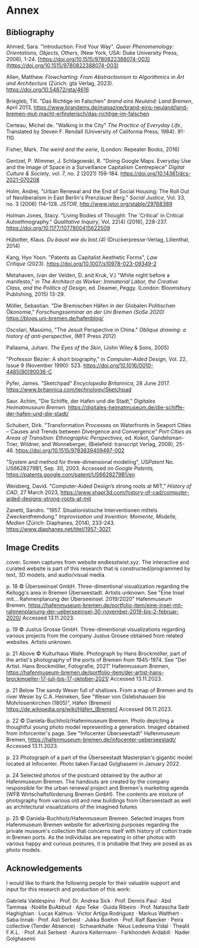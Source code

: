 # Annex

## Bibliography

Ahmed, Sara. "Introduction: Find Your Way". _Queer Phenomenology: Orientations, Objects, Others_, (New York, USA: Duke University Press, 2006), 1-24. [https://doi.org/10.1515/9780822388074-003](https://doi.org/10.1515/9780822388074-003)

Allen, Matthew. *Flowcharting: From Abstractionism to Algorithmics in Art and Architecture* (Zürich: gta Verlag, 2023). https://doi.org/10.54872/gta/4616

Briegleb, Till. "Das Richtige im Falschen" *brand eins Neuland: Land Bremen*, April 2013, https://www.brandeins.de/magazine/brand-eins-neuland/land-bremen-mut-macht-erfinderisch/das-richtige-im-falschen

Certeau, Michel de. "Walking in the City" *The Practice of Everyday Life*, Translated by Steven F. Rendall (University of California Press, 1984). 91-110.

Fisher, Mark. *The weird and the eerie*, (London: Repeater Books, 2016)

Gentzel, P. Wimmer, J. Schlagowski, R. "Doing Google Maps. Everyday Use and the Image of Space in a Surveillance Capitalism Centrepiece" *Digital Culture & Society*, vol. 7, no. 2 (2021) 159-184. https://doi.org/10.14361/dcs-2021-070208

Holm, Andrej. "Urban Renewal and the End of Social Housing: The Roll Out of Neoliberalism in East Berlin's Prenzlauer Berg." *Social Justice*, Vol. 33, no. 3 (2006) 114–128. _JSTOR_, http://www.jstor.org/stable/29768389

Holman Jones, Stacy. "Living Bodies of Thought: The 'Critical' in Critical Autoethnography." _Qualitative Inquiry_, Vol. 22(4) (2016), 228-237. https://doi.org/10.1177/1077800415622509

Hübotter, Klaus. *Du baust wie du bist.(4)* (Druckerpresse-Verlag, Lilienthal, 2014)

Kang, Hyo Yoon. "Patents as Capitalist Aesthetic Forms", _Law Critique_ (2023). https://doi.org/10.1007/s10978-023-09349-2

Metahaven, (van der Velden, D. and Kruk, V.) "White night before a manifesto," in *The Architect as Worker: Immaterial Labor, the Creative Class, and the Politics of Design*, ed. Deamer, Peggy. (London: Bloomsbury Publishing, 2015) 13-29.

Möller, Sebastian. "Die Bremischen Häfen in der Globalen Politischen Ökonomie," *Forschungsseminar an der Uni Bremen (SoSe 2020)* https://blogs.uni-bremen.de/hafenblog/

Oscolari, Massimo, "The Jesuit Perspective in China." *Oblique drawing: a history of anti-perspective*, (MIT Press 2012)

Pallasma, Juhani. *The Eyes of the Skin*, (John Wiley & Sons, 2005)

"Professor Bézier: A short biography," in *Computer-Aided Design*, Vol. 22, Issue 9 (November 1990): 523. https://doi.org/10.1016/0010-4485(90)90036-C

Pyfer, James. "Sketchpad" _Encyclopedia Britannica_, 28 June 2017. https://www.britannica.com/technology/Sketchpad

Saur. Achim, "Die Schiffe, der Hafen und die Stadt," *Digitales Heimatmuseum Bremen.* https://digitales-heimatmuseum.de/die-schiffe-der-hafen-und-die-stadt/ 

Schubert, Dirk. "Transformation Processes on Waterfronts in Seaport Cities – Causes and Trends between Divergence and Convergence" _Port Cities as Areas of Transition: Ethnographic Perspectives_, ed. Kokot, Gandelsman-Trier, Wildner, and Wonneberger, (Bielefeld: transcript Verlag, 2008), 25-46. https://doi.org/10.1515/9783839409497-002

"System and method for three-dimensional modeling", US*Patent* No. US6628279B1, Sep. 30, 2003. Accessed on *Google Patents,* https://patents.google.com/patent/US6628279B1/en

Weisberg, David. "Computer-Aided Design’s strong roots at MIT," *History of CAD*, 27 March 2023, https://www.shapr3d.com/history-of-cad/computer-aided-designs-strong-roots-at-mit

Zanetti, Sandro. "1957. Situationistische Interventionen mittels Zweckentfremdung." *Improvisation und Invention: Momente, Modelle, Medien* (Zürich: Diaphanes, 2014), 233-243. https://www.diaphanes.net/titel/1957-3021


## Image Credits

cover. Screen captures from website endlesstwist.xyz. The interactive and curated website is part of this research that is constructed/programmed by text, 3D models, and audio/visual media.

p. 18  © Überseeinsel GmbH. Three-dimentional visualization regarding the Kellogg's area in Bremen Überseestadt. Artists unknown. See "Eine Insel mit… Rahmenplanung der Überseeinsel. 2019/2020" Hafenmuseum Bremen, https://hafenmuseum-bremen.de/portfolio-item/eine-insel-mit-rahmenplanung-der-ueberseeinsel-30-november-2019-bis-2-februar-2020/ Accessed 13.11.2023.

p. 19  © Justus Grosse GmbH. Three-dimentional visualizations regarding various projects from the company Justus Grosee  obtained from related websites. Artists unknown.

p. 21  Above  © Kulturhaus Walle. Photograph by Hans Brockmöller, part of the artist's photography of the ports of Bremen from 1945-1974. See "Der Artist. Hans Brockmöller, Fotografie, 2021" Hafenmuseum Bremen, https://hafenmuseum-bremen.de/portfolio-item/der-artist-hans-brockmoeller-17-juli-bis-17-oktober-2021/ Accessed 13.11.2023.

p. 21  Below  The sandy Weser full of shallows. From a map of Bremen and its river Weser by C.A. Heineken, See "Weser von Oslebshausen bis Mohrlosenkirchen (1805)", Häfen (Bremen) https://de.wikipedia.org/wiki/Häfen_(Bremen) Accessed 06.11.2023.

p. 22  © Daniela-Buchholz/Hafenmuseum Bremen. Photo depicting a thoughtful young photo model representing a generation. Imaged obtained from Inforcenter's page. See "Infocenter Überseestadt" Hafenmuseum Bremen, https://hafenmuseum-bremen.de/infocenter-ueberseestadt/ Accessed 13.11.2023.

p. 23  Photograph of a part of the Überseestadt Masterplan's gigantic model located at Infocenter. Photo taken Farzad Golghasemi in January 2022.

p. 24  Selected photos of the postcard obtained by the author at Hafenmuseum Bremen. The handouts are created by the company responsible for the urban renewal project and Bremen's marketing agenda (WFB Wirtschaftsförderung Bremen GmbH). The contents are mixture of photography from various old and new buildings from Überseestadt as well as architectural visualizations of the imagined futures  

p. 25  © Daniela-Buchholz/Hafenmuseum Bremen. Selected images from Hafenmuseum Bremen website for advertising purposes regarding the private museum's collection that concerns itself with history of cotton trade  in Bremen ports. As the individulas are repeating in other photos with various happy and curious postures, it is probable that they are posed as as photo models.


## Acknowledgements

I would like to thank the following people for their valuable support and input for this research and production of this work:

Gabriela Valdespino ·
Prof. Dr. Andrea Sick ·
Prof. Dennis Paul ·
Abd Tammaa ·
Noëlle BuAbbud ·
Apo Teke ·
Guida Ribeiro ·
Prof. Natascha Sadr Haghighian ·
Lucas Kalmus ·
Victor Artiga Rodriguez ·
Markus Walthert ·
Saba Innab ·
Prof. Asli Serbest ·
Jukka Boehm ·
Prof. Ralf Baecker ·
Peira collective (Tender Absence) ·
Schwankhalle ·
Neus Ledesma Vidal ·
Thealit F.K.L. ·
Prof. Asli Serbest ·
Aurora Kellermann ·
Farkhondeh Ardabili ·
Nader Golghasemi